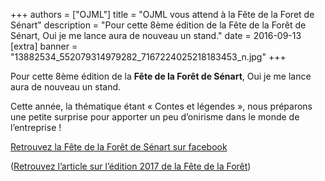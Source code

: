 +++
authors = ["OJML"]
title = "OJML vous attend à la Fête de la Foret de Sénart"
description = "Pour cette 8ème édition de la Fête de la Forêt de Sénart, Oui je me lance aura de nouveau un stand."
date = 2016-09-13
[extra]
banner = "13882534_552079314979282_7167224025218183453_n.jpg"
+++

Pour cette 8ème édition de la **Fête de la Forêt de Sénart**, Oui je me lance aura de nouveau un stand.

Cette année, la thématique étant « Contes et légendes », nous préparons une petite surprise pour apporter un peu d’onirisme dans le monde de l’entreprise !

[Retrouvez la Fête de la Forêt de Sénart sur facebook](https://www.facebook.com/foret.fetedela)

([Retrouvez l’article sur l’édition 2017 de la Fête de la Forêt](https://ouijemelance.org/fete-de-la-foret-de-senart-2017/))
